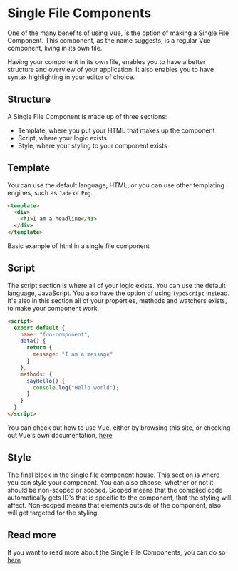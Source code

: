 # Single File Components
One of the many benefits of using Vue, is the option of making a Single File Component. This component, as the name suggests, is a regular Vue component, living in its own file.

Having your component in its own file, enables you to have a better structure and overview of your application. It also enables you to have syntax highlighting in your editor of choice.

## Structure
A Single File Component is made up of three sections:
* Template, where you put your HTML that makes up the component
* Script, where your logic exists
* Style, where your styling to your component exists

## Template
You can use the default language, HTML, or you can use other templating engines, such as `Jade` or `Pug`.
```html
<template>
  <div>
    <h1>I am a headline</h1>
  </div>
</template>
```
Basic example of html in a single file component


## Script
The script section is where all of your logic exists. You can use the default language, JavaScript. You also have the option of using `TypeScript` instead.
It's also in this section all of your properties, methods and watchers exists, to make your component work.

```html
<script>
  export default {
    name: "foo-component",
    data() {
      return {
        message: "I am a message"
      }
    },
    methods: {
      sayHello() {
        console.log("Hello world");
      }
    }
  }
</script>
```
You can check out how to use Vue, either by browsing this site, or checking out Vue's own documentation, [here](https://vuejs.org/v2/guide/index.html)


## Style
The final block in the single file component house. This section is where you can style your component. You can also choose, whether or not it should be non-scoped or scoped. Scoped means that the compiled code automatically gets ID's that is specific to the component, that the styling will affect. Non-scoped means that elements outside of the component, also will get targeted for the styling.

## Read more
If you want to read more about the Single File Components, you can do so [here](https://vuejs.org/v2/guide/single-file-components.html)
